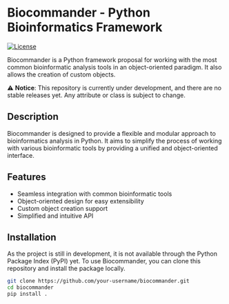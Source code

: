 # Biocommander - Python Bioinformatics Framework

[![License](https://img.shields.io/badge/license-MIT-blue.svg)](https://opensource.org/licenses/MIT)

Biocommander is a Python framework proposal for working with the most common bioinformatic analysis tools in an object-oriented paradigm. It also allows the creation of custom objects.

⚠️ **Notice**: This repository is currently under development, and there are no stable releases yet. Any attribute or class is subject to change.

## Description

Biocommander is designed to provide a flexible and modular approach to bioinformatics analysis in Python. It aims to simplify the process of working with various bioinformatic tools by providing a unified and object-oriented interface.

## Features

- Seamless integration with common bioinformatic tools
- Object-oriented design for easy extensibility
- Custom object creation support
- Simplified and intuitive API

## Installation

As the project is still in development, it is not available through the Python Package Index (PyPI) yet. To use Biocommander, you can clone this repository and install the package locally.

```bash
git clone https://github.com/your-username/biocommander.git
cd biocommander
pip install .

